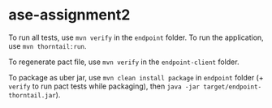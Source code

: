 # ase-assignment2

To run all tests, use `mvn verify` in the `endpoint` folder. To run the application, use `mvn thorntail:run`.

To regenerate pact file, use `mvn verify` in the `endpoint-client` folder.

To package as uber jar, use `mvn clean install package` in `endpoint` folder (+ `verify` to run pact tests while packaging), then `java -jar target/endpoint-thorntail.jar`).

